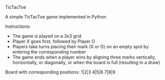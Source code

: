 TicTacToe 

A simple TicTacToe game implemented in Python 

Instructions: 
- The game is played on a 3x3 grid
- Player X goes first, followed by Player O
- Players take turns placing their mark (X or O) on an empty spot by entering the corresponding number 
- The game ends when a player wins by aligning three marks vertically, horizontally, or diagonally, or when the board is full (resulting in a draw)

Board with corresponding positions:
            1|2|3
            4|5|6
            7|8|9

